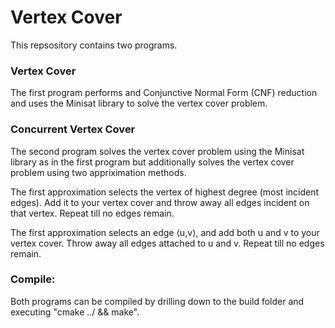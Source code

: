 # Vertex Cover

This repsository contains two programs. 

### Vertex Cover
The first program performs and Conjunctive Normal Form (CNF) reduction and uses
the Minisat library to solve the vertex cover problem.

### Concurrent Vertex Cover
The second program solves the vertex cover problem using the Minisat library as 
in the first program but additionally solves the vertex cover problem using two
appriximation methods. 

The first approximation selects the vertex of highest degree (most incident edges). 
Add it to your vertex cover and throw away all edges incident on that vertex. Repeat 
till no edges remain.

The first approximation selects an edge ⟨u,v⟩, and add both u and v to your vertex 
cover. Throw away all edges attached to u and v. Repeat till no edges remain.

### Compile:
Both programs can be compiled by drilling down to the build folder and executing
"cmake ../ && make".
